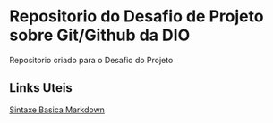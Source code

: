 # Repositorio do Desafio de Projeto sobre Git/Github da DIO
Repositorio criado para o Desafio do Projeto

## Links Uteis
[Sintaxe Basica Markdown](https://markdownguide.org/basic-syntax/)
